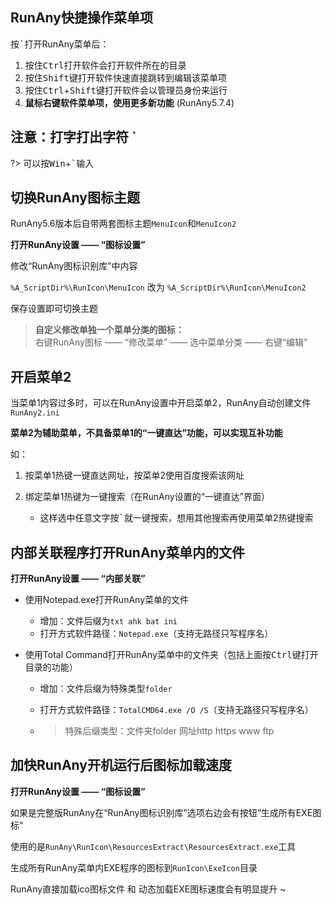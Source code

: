 
## RunAny快捷操作菜单项

按<kbd>`</kbd>打开RunAny菜单后：
1. 按住<kbd>Ctrl</kbd>打开软件会打开软件所在的目录
2. 按住<kbd>Shift</kbd>键打开软件快速直接跳转到编辑该菜单项
3. 按住<kbd>Ctrl</kbd>+<kbd>Shift</kbd>键打开软件会以管理员身份来运行
4. **鼠标右键软件菜单项，使用更多新功能** (RunAny5.7.4)

## 注意：打字打出字符 \` 

?> 可以按<kbd>Win</kbd>+<kbd>\`</kbd>输入


## 切换RunAny图标主题

RunAny5.6版本后自带两套图标主题`MenuIcon`和`MenuIcon2`

**打开RunAny设置 —— “图标设置”**

修改“RunAny图标识别库”中内容

`%A_ScriptDir%\RunIcon\MenuIcon` 改为 `%A_ScriptDir%\RunIcon\MenuIcon2`

保存设置即可切换主题

> **自定义修改单独一个菜单分类的图标：** <br>
> 右键RunAny图标 —— “修改菜单” —— 选中菜单分类 —— 右键“编辑”

## 开启菜单2

当菜单1内容过多时，可以在RunAny设置中开启菜单2，RunAny自动创建文件`RunAny2.ini`

**菜单2为辅助菜单，不具备菜单1的“一键直达”功能，可以实现互补功能**

如：

1. 按菜单1热键一键直达网址，按菜单2使用百度搜索该网址

2. 绑定菜单1热键为一键搜索（在RunAny设置的“一键直达”界面）
   - 这样选中任意文字按<kbd>\`</kbd>就一键搜索，想用其他搜索再使用菜单2热键搜索

## 内部关联程序打开RunAny菜单内的文件

**打开RunAny设置 —— “内部关联”**

- 使用Notepad.exe打开RunAny菜单的文件

  - 增加：文件后缀为`txt ahk bat ini`
  - 打开方式软件路径：`Notepad.exe`（支持无路径只写程序名）

- 使用Total Command打开RunAny菜单中的文件夹（包括上面按<kbd>Ctrl</kbd>键打开目录的功能）

  - 增加：文件后缀为特殊类型`folder`

  - 打开方式软件路径：`TotalCMD64.exe /O /S`（支持无路径只写程序名）

  - > 特殊后缀类型：文件夹folder 网址http https www ftp

## 加快RunAny开机运行后图标加载速度

**打开RunAny设置 —— “图标设置”**

如果是完整版RunAny在“RunAny图标识别库”选项右边会有按钮“生成所有EXE图标”

使用的是`RunAny\RunIcon\ResourcesExtract\ResourcesExtract.exe`工具

生成所有RunAny菜单内EXE程序的图标到`RunIcon\ExeIcon`目录

RunAny直接加载ico图标文件 和 动态加载EXE图标速度会有明显提升 ~